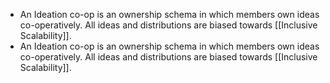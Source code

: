 - An Ideation co-op is an ownership schema in which members own ideas co-operatively. All ideas and distributions are biased towards [[Inclusive Scalability]].
- An Ideation co-op is an ownership schema in which members own ideas co-operatively. All ideas and distributions are biased towards [[Inclusive Scalability]].